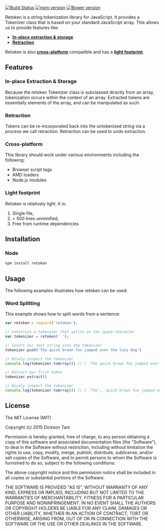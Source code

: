 [![Build Status](https://travis-ci.org/dicksont/retoken.svg?branch=master)](https://travis-ci.org/dicksont/retoken)
[![npm version](https://badge.fury.io/js/retoken.svg)](http://badge.fury.io/js/retoken)
[![Bower version](https://badge.fury.io/bo/retoken.svg)](http://badge.fury.io/bo/retoken)

Retoken is a string tokenization library for JavaScript. It provides a Tokenizer class that is based on your standard JavaScript array. This allows us to provide features like:

- **[In-place extraction & storage](#inplace)**
- **[Retraction](#retraction)**

Retoken is also **[cross-platform](#crossplatform)** compatible and has a **[light footprint](#footprint)**.


## Features

### <a name="inplace">In-place Extraction & Storage</a>
Because the retoken Tokenizer class is subclassed directly from an array, tokenization occurs within the context of an array. Extracted tokens are essentially elements of the array, and can be manipulated as such.

### <a name="retraction">Retraction</a>
Tokens can be re-incorporated back into the untokenized string via a process
we call retraction. Retraction can be used to undo extraction.

### <a name="crossplatform">Cross-platform</a>
This library should work under various environments including the following:
* Browser script tags
* AMD loaders
* Node.js modules

###  <a name="footprint">Light footprint</a>
Retoken is relatively light. It is:

1. Single file,
2. < 500 lines unminified,
3. Free from runtime dependencies

## Installation
### Node
```javascript
npm install retoken
```


## Usage
The following examples illustrates how retoken can be used:


### Word Splitting
This example shows how to split words from a sentence:

```javascript
var retoken = require('retoken');

// Construct a tokenizer that splits on the space character
var tokenizer = retoken(' ');

// Insert our test string into the tokenizer
tokenizer.push('The quick brown fox jumped over the lazy dog')

// Nicely inspect the tokenizer
console.log(tokenizer.toArray()) // [ 'The quick brown fox jumped over the lazy dog' ]

// Extract our first token
tokenizer.extract()

// Nicely inspect the tokenizer
console.log(tokenizer.toArray()) // [ 'The', 'quick brown fox jumped over the lazy dog' ]

```


## License
The MIT License (MIT)

Copyright (c) 2015 Dickson Tam

Permission is hereby granted, free of charge, to any person obtaining a copy
of this software and associated documentation files (the "Software"), to deal
in the Software without restriction, including without limitation the rights
to use, copy, modify, merge, publish, distribute, sublicense, and/or sell
copies of the Software, and to permit persons to whom the Software is
furnished to do so, subject to the following conditions:

The above copyright notice and this permission notice shall be included in all
copies or substantial portions of the Software.

THE SOFTWARE IS PROVIDED "AS IS", WITHOUT WARRANTY OF ANY KIND, EXPRESS OR
IMPLIED, INCLUDING BUT NOT LIMITED TO THE WARRANTIES OF MERCHANTABILITY,
FITNESS FOR A PARTICULAR PURPOSE AND NONINFRINGEMENT. IN NO EVENT SHALL THE
AUTHORS OR COPYRIGHT HOLDERS BE LIABLE FOR ANY CLAIM, DAMAGES OR OTHER
LIABILITY, WHETHER IN AN ACTION OF CONTRACT, TORT OR OTHERWISE, ARISING FROM,
OUT OF OR IN CONNECTION WITH THE SOFTWARE OR THE USE OR OTHER DEALINGS IN THE
SOFTWARE.
